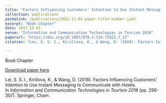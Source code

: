```yaml
---
title: "Factors Influencing Customers’ Intention to Use Instant Messaging to Communicate with Hotels"
collection: publications
permalink: /publications/2021-11-01-paper-title-number-ja43
excerpt: "Book Chapter"
date: 2017-12-01
venue: "Information and Communication Technologies in Tourism 2018"
paperurl: "https://doi.org/10.1007/978-3-319-72923-7_23"
citation: "Lei, S. S. I., Kirillova, K., & Wang, D. (2018). Factors Influencing Customers’ Intention to Use Instant Messaging to Communicate with Hotels. In <i>Information and Communication Technologies in Tourism 2018</i> (pp. 296-307). Springer, Cham."

---
```

Book Chapter

[Download paper here](https://doi.org/10.1007/978-3-319-72923-7_23)

Lei, S. S. I., Kirillova, K., & Wang, D. (2018). Factors Influencing Customers’ Intention to Use Instant Messaging to Communicate with Hotels. In <i>Information and Communication Technologies in Tourism 2018</i> (pp. 296-307). Springer, Cham.

